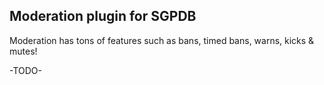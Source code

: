 ## Moderation plugin for SGPDB

Moderation has tons of features such as bans, timed bans, warns, kicks & mutes!

-TODO-
